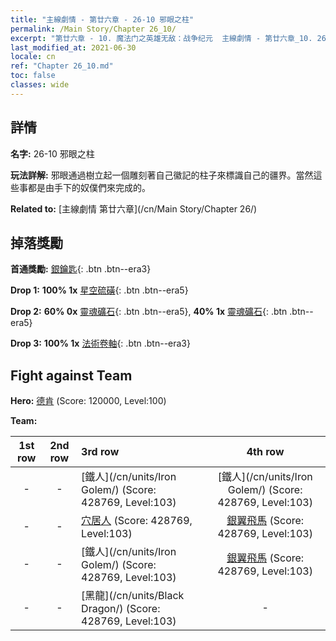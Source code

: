 ```yaml
---
title: "主線劇情 - 第廿六章 - 26-10 邪眼之柱"
permalink: /Main Story/Chapter 26_10/
excerpt: "第廿六章 - 10. 魔法门之英雄无敌：战争纪元  主線劇情 - 第廿六章_10. 26-10 邪眼之柱"
last_modified_at: 2021-06-30
locale: cn
ref: "Chapter 26_10.md"
toc: false
classes: wide
---
```


## 詳情

 **名字:** 26-10 邪眼之柱

 **玩法詳解:** 邪眼通過樹立起一個雕刻著自己徽記的柱子來標識自己的疆界。當然這些事都是由手下的奴僕們來完成的。

 **Related to:** [主線劇情 第廿六章](/cn/Main Story/Chapter 26/)

## 掉落獎勵

 **首通獎勵:** [銀鑰匙](/cn/Items/con_693/){: .btn .btn--era3}

 **Drop 1:** **100% 1x** [星空硫磺](/cn/Items/mat_92/){: .btn .btn--era5}

 **Drop 2:** **60% 0x** [靈魂礦石](/cn/Items/mat_82/){: .btn .btn--era5}, **40% 1x** [靈魂礦石](/cn/Items/mat_82/){: .btn .btn--era5}

 **Drop 3:** **100% 1x** [法術卷軸](/cn/Items/con_694/){: .btn .btn--era3}


## Fight against Team
 **Hero:** [德肯](/cn/heroes/Dracon/) (Score: 120000, Level:100)

 **Team:**


  | 1st row | 2nd row | 3rd row | 4th row |
  |:----:|:----:|:----|:----:|
  | - | - | [鐵人](/cn/units/Iron Golem/) (Score: 428769, Level:103)  | [鐵人](/cn/units/Iron Golem/) (Score: 428769, Level:103)  |
  | - | - | [穴居人](/cn/units/Troglodyte/) (Score: 428769, Level:103)  | [銀翼飛馬](/cn/units/Pegasus/) (Score: 428769, Level:103)  |
  | - | - | [鐵人](/cn/units/Iron Golem/) (Score: 428769, Level:103)  | [銀翼飛馬](/cn/units/Pegasus/) (Score: 428769, Level:103)  |
  | - | - | [黑龍](/cn/units/Black Dragon/) (Score: 428769, Level:103)  | - |



